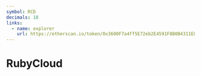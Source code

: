 ```yaml
---
symbol: RCD
decimals: 18
links:
  - name: explorer
    url: https://etherscan.io/token/0x3600F7a4ff5E72eb2E4591F8B0B4311E86168DF2
---
```


# RubyCloud
